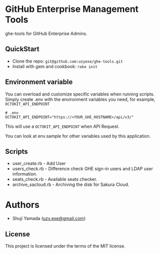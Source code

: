GitHub Enterprise Management Tools
==================================

ghe-tools for GitHub Enterprise Admins.

## QuickStart

* Clone the repo: `git@github.com:uzyexe/ghe-tools.git`
* Install with gem and cookbook: `rake init`

## Environment variable

You can overload and customize specific variables when running scripts.
Simply create .env with the environment variables you need, for example, `OCTOKIT_API_ENDPOINT`

```
# .env
OCTOKIT_API_ENDPOINT="https://<YOUR_GHE_HOSTNAME>/api/v3/"
```

This will use a `OCTOKIT_API_ENDPOINT` when API Request.

You can look at env.sample for other variables used by this application.

## Scripts

* user_create.rb - Add User
* users_check.rb - Difference check GHE sign-in users and LDAP user information.
* seats_check.rb - Available seats checker.
* archive_sacloud.rb - Archiving the disk for Sakura Cloud.

# Authors

* Shuji Yamada (<uzy.exe@gmail.com>)

## License

This project is licensed under the terms of the MIT license.
